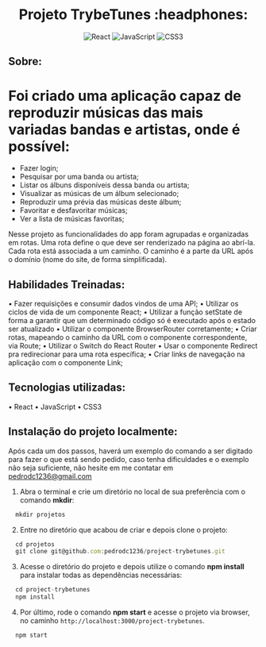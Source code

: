<h1 align="center">Projeto TrybeTunes :headphones:</h1>

 <div align="center">
 
 ![React](https://img.shields.io/badge/react-%2320232a.svg?style=for-the-badge&logo=react&logoColor=%2361DAFB)
 ![JavaScript](https://img.shields.io/badge/javascript-%23323330.svg?style=for-the-badge&logo=javascript&logoColor=%23F7DF1E)
 ![CSS3](https://img.shields.io/badge/css3-%231572B6.svg?style=for-the-badge&logo=css3&logoColor=white)
 
</div>

<h2 align="left"> Sobre: </h2>

# Foi criado uma aplicação capaz de reproduzir músicas das mais variadas bandas e artistas, onde é possível:

- Fazer login;
- Pesquisar por uma banda ou artista;
- Listar os álbuns disponíveis dessa banda ou artista;
- Visualizar as músicas de um álbum selecionado;
- Reproduzir uma prévia das músicas deste álbum;
- Favoritar e desfavoritar músicas;
- Ver a lista de músicas favoritas;

Nesse projeto as funcionalidades do app foram agrupadas e organizadas em rotas. Uma rota define o que deve ser renderizado na página ao abrí-la. Cada rota está associada a um caminho. O caminho é a parte da URL após o domínio (nome do site, de forma simplificada). 

## Habilidades Treinadas: 

• Fazer requisições e consumir dados vindos de uma API;
• Utilizar os ciclos de vida de um componente React;
• Utilizar a função setState de forma a garantir que um determinado código só é executado após o estado ser atualizado
• Utilizar o componente BrowserRouter corretamente;
• Criar rotas, mapeando o caminho da URL com o componente correspondente, via Route;
• Utilizar o Switch do React Router
• Usar o componente Redirect pra redirecionar para uma rota específica;
• Criar links de navegação na aplicação com o componente Link;

## Tecnologias utilizadas:
• React
• JavaScript
• CSS3

## Instalação do projeto localmente:
 
Após cada um dos passos, haverá um exemplo do comando a ser digitado para fazer o que está sendo pedido, caso tenha dificuldades e o exemplo não seja suficiente, não hesite em me contatar em pedrodc1236@gmail.com

1. Abra o terminal e crie um diretório no local de sua preferência com o comando **mkdir**:
```javascript
  mkdir projetos
```

2. Entre no diretório que acabou de criar e depois clone o projeto:
```javascript
  cd projetos
  git clone git@github.com:pedrodc1236/project-trybetunes.git
```

3. Acesse o diretório do projeto e depois utilize o comando **npm install** para instalar todas as dependências necessárias:
```javascript
  cd project-trybetunes
  npm install
```

4. Por último, rode o comando **npm start** e acesse o projeto via browser, no caminho `http://localhost:3000/project-trybetunes`.

```javascript
  npm start
```

